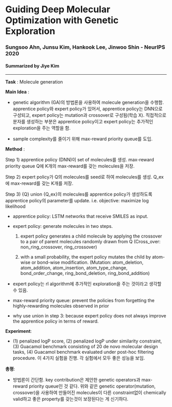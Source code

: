 # Guiding Deep Molecular Optimization with Genetic Exploration 
### Sungsoo Ahn, Junsu Kim, Hankook Lee, Jinwoo Shin - NeurIPS 2020
#### Summarized by Jiye Kim

---

**Task** : Molecule generation



**Main Idea** : 
- genetic algorithm (GA)의 방법론을 사용하여 molecule generation을 수행함. apprentice policy와 expert policy가 있어서, apprentice policy는 DNN으로 구성되고, expert policy는 mutation과 crossover로 구성됨(학습 X). 직접적으로 분자를 생성하는 부분은 apprentice policy이고 expert policy는 추가적인 exploration을 주는 역할을 함.

- sample complexity를 줄이기 위해 max-reward priority queue를 도입.




**Method** :

Step 1) apprentice policy (DNN)이 set of molecules를 생성. max-reward priority queue Q에 K개의 max-reward를 갖는 molecules을 저장.
	
Step 2) expert policy가 Q의 molecules를 seed로 하여 molecules를 생성. Q_ex에 max-reward를 갖는 K개를 저장.
	
Step 3) {Q} union {Q_ex}의 molecules를 apprentice policy가 생성하도록 apprentice policy의 parameter를 update. i.e. objective: maximize log likelihood


- apprentice policy: LSTM networks that receive SMILES as input.

- expert policy: generate molecules in two steps.

  1) expert policy generates a child molecule by applying the crossover to a pair of parent molecules randomly drawn from Q (Cross_over: non_ring_crossover, ring_crossover)

  2) with a small probability, the expert policy mutates the child by atom-wise or bond-wise modification. (Mutation: atom_deletion, atom_addition, atom_insertion, atom_type_change, bond_order_change, ring_bond_deletion, ring_bond_addition)
	
- expert policy는 rl algorithm에 추가적인 exploration을 주는 것이라고 생각할 수 있음.

- max-reward priority queue: prevent the policies from forgetting the highly-rewarding molecules observed in prior

- why use union in step 3: because expert policy does not always improve the apprentice policy in terms of reward.



**Experiment**:

- (1) penalized logP score, (2) penalized logP under similarity constraint, (3) Guacamol benchmark consisting of 20 de novo molecular design tasks, (4) Guacamol benchmark evaluated under post-hoc filtering procedure. 이 4가지 실험을 진행. 각 실험에서 모두 좋은 성능을 보임.

 

**총평**:
- 방법론이 간단함. key contribution은 제안한 genetic operators과 max-reward priority queue인 것 같다. 위와 같은 genetic operator(mutation, crossover)을 사용하여 만들어진 molecules이 다른 constraint없이 chemically valid하고 좋은 property를 갖는것이 보장된다는 게 신기하다.
